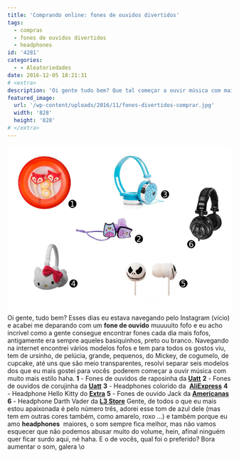 ```yaml
---
title: 'Comprando online: fones de ouvidos divertidos'
tags:
  - compras
  - fones de ouvidos divertidos
  - headphones
id: '4281'
categories:
  - - Aleatoriedades
date: 2016-12-05 18:21:31
# <extra>
description: 'Oi gente tudo bem? Que tal começar a ouvir música com mais estilo? Saiba onde comprar fones de ouvidos fofos e divertidos, tem para todos os gostos e estilos'
featured_image: 
  url: '/wp-content/uploads/2016/11/fones-divertidos-comprar.jpg'
  width: '828'
  height: '828'
# </extra>
---
```


![fones-de-ouvido-fofos-onde-comprar](/wp-content/uploads/2016/11/fones-divertidos-comprar.jpg) Oi gente, tudo bem? Esses dias eu estava navegando pelo Instagram (vício) e acabei me deparando com um **fone de ouvido** muuuuito fofo e eu acho incrível como a gente consegue encontrar fones cada dia mais fofos, antigamente era sempre aqueles basiquinhos, preto ou branco. Navegando na internet encontrei vários modelos fofos e tem para todos os gostos viu, tem de ursinho, de pelúcia, grande, pequenos, do Mickey, de cogumelo, de cupcake, até uns que são meio transparentes, resolvi separar seis modelos dos que eu mais gostei para vocês  poderem começar a ouvir música com muito mais estilo haha. **1** - Fones de ouvidos de raposinha da [**Uatt**](http://www.uatt.com.br/product/presentes-criativos/22966/fones-de-ouvido-divertidos-funny-de-ouvido-uatt-raposa) **2** - Fones de ouvidos de corujinha da [**Uatt**](http://www.uatt.com.br/product/presentes-criativos/20515/fone-de-ouvido-corujinhas) **3** - Headphones colorido da  **[AliExpress](https://pt.aliexpress.com/store/product/6-Colors-Rockpapa-Love-Over-head-Boys-Girls-Kids-Childrens-Teens-Adult-DJ-Headphones-Headset-Earphones/804236_32247266180.html?detailNewVersion=&categoryId=63705)** **4** - Headphone Hello Kitty do [**Extra**](http://www.extra.com.br/audio/FonesdeOuvido/Fone-de-ouvido-de-pelucia-estereo-Hello-Kitty---Branco-KIT-AUDJPELUCHE-4722693.html?IdProduto=1988895&recsource=btermo&rectype=p1_op_s6) **5** - Fones de ouvido Jack da [**Americanas**](http://www.americanas.com.br/produto/9179114?oferta=393137393131362e343834343133313030303130362e4e4557) **6** - Headphone Darth Vader da [**L3 Store**](https://www.l3store.com.br/headphone-darth-vader-dj-stereo-star-wars) Gente, de todos o que eu mais estou apaixonada é pelo número três, adorei esse tom de azul dele (mas tem em outras cores também, como amarelo, roxo ...) e também porque eu amo **headphones**  maiores, o som sempre fica melhor, mas não vamos esquecer que não podemos abusar muito do volume, hein, afinal ninguém quer ficar surdo aqui, né haha. E o de vocês, qual foi o preferido? Bora aumentar o som, galera \\o
